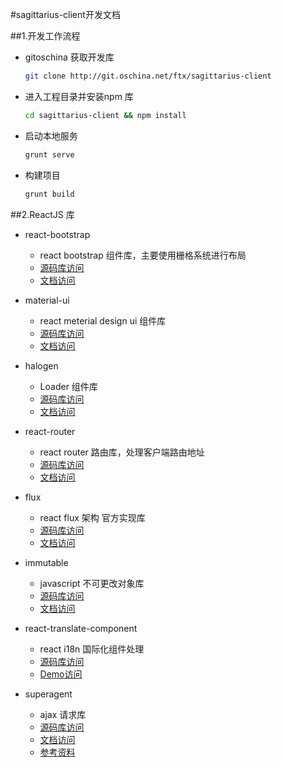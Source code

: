 #sagittarius-client开发文档

##1.开发工作流程

  * gitoschina 获取开发库
    ```Bash 
    git clone http://git.oschina.net/ftx/sagittarius-client
    ```

  * 进入工程目录并安装npm 库
    ```Bash 
    cd sagittarius-client && npm install
    ```

  * 启动本地服务
    ```Bash
    grunt serve
    ```

  * 构建项目
    ```Bash
    grunt build
    ```


##2.ReactJS 库

  * react-bootstrap
    - react bootstrap 组件库，主要使用栅格系统进行布局
    - [源码库访问](https://github.com/react-bootstrap/react-bootstrap)
    - [文档访问](http://react-bootstrap.github.io/components.html)

  * material-ui
    - react meterial design ui 组件库
    - [源码库访问](https://github.com/callemall/material-ui)
    - [文档访问](http://material-ui.com/#/components/buttons)

  * halogen
    - Loader 组件库
    - [源码库访问](https://github.com/yuanyan/halogen)
    - [文档访问](http://madscript.com/halogen/)

  * react-router
    - react router 路由库，处理客户端路由地址
    - [源码库访问](https://github.com/rackt/react-router)
    - [文档访问](https://github.com/rackt/react-router/blob/master/docs/guides/overview.md)

  * flux
    - react flux 架构 官方实现库
    - [源码库访问](https://github.com/facebook/flux)
    - [文档访问](http://facebook.github.io/flux/docs/overview.html#content)
  
  * immutable
    - javascript 不可更改对象库
    - [源码库访问](https://github.com/facebook/immutable-js)
    - [文档访问](http://facebook.github.io/immutable-js/)
    
  * react-translate-component
    - react i18n 国际化组件处理
    - [源码库访问](https://github.com/martinandert/react-translate-component)
    - [Demo访问](http://react-translate-component.herokuapp.com/)
    
  * superagent
    - ajax 请求库
    - [源码库访问](https://github.com/visionmedia/superagent)
    - [文档访问](https://visionmedia.github.io/superagent)
    - [参考资料](https://cnodejs.org/topic/5378720ed6e2d16149fa16bd)



